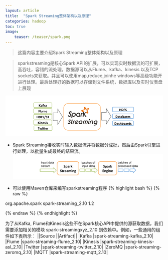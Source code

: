 ```yaml
---
layout: article
title:  "Spark Streaming整体架构以及原理"
categories: hadoop
toc: true
image:
    teaser: /teaser/spark.png
---
```


> 这篇内容主要介绍Spark Streaming整体架构以及原理

> sparkstreaming是核心Spark API的扩展，可以实现实时数据流的可扩展，高吞吐，容错的流处理。数据源可以从Flume、kafka、kinesis 以及TCP sockets来获取。并且可以使用map,reduce,joinhe windows等高级功能开进行处理。最后处理好的数据可以存储到文件系统，数据库以及实时仪表盘上展现

![](/images/hadoop/sparkstreaming/sparkstreaming1.png)

* Spark Streaming接收实时输入数据流并将数据分成批，然后由Spark引擎进行处理，以批量生成最终的结果流。
![](/images/hadoop/sparkstreaming/sparkstreaming2.png)

* 可以使用Maven仓库来编写sparkstreaming程序
{% highlight bash %}
{% raw %}

<dependency>
<groupId>org.apache.spark</groupId>
<artifactId>spark-streaming_2.10</artifactId>
<version>1.2</version>
</dependency>

{% endraw %}
{% endhighlight %}

为了从Kafka, Flume和Kinesis这些不在Spark核心API中提供的源获取数据，我们需要添加相关的模块 spark-streamingxyz_2.10 到依赖中。例如，一些通用的组件如下表所示：
||Source ||Artifact||
|Kafka |spark-streaming-kafka_2.10|
|Flume |spark-streaming-flume_2.10|
|Kinesis |spark-streaming-kinesis-asl_2.10|
|Twitter |spark-streaming-twitter_2.10|
|ZeroMQ |spark-streaming-zeromq_2.10|
|MQTT |spark-streaming-mqtt_2.10|